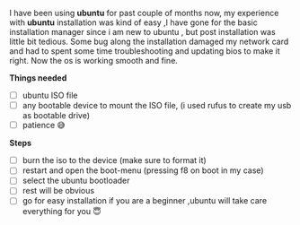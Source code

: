 I have been using **ubuntu** for past couple of months now, my experience with **ubuntu** installation  was kind of easy ,I have gone for the basic installation manager since i am new to ubuntu , but post installation was little bit tedious. Some bug along the installation damaged my network card and had to spent some time troubleshooting and updating  bios to make it right. Now the os is working smooth and fine. 

**Things needed**
 - [ ] ubuntu ISO file
 - [ ] any bootable device to mount the ISO file, (i used rufus to create my usb as bootable drive)
 - [ ]  patience 😅

**Steps**
 - [ ] burn the iso to the device (make sure to format it)
 - [ ] restart and open the boot-menu (pressing f8 on boot in my case)
 - [ ] select the ubuntu bootloader
 - [ ] rest will be obvious
 - [ ] go for easy installation if you are a beginner ,ubuntu will take care everything for you 😇 
